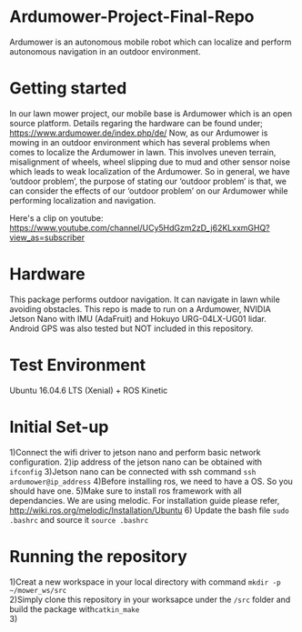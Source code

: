 # Ardumower-Project-Final-Repo
Ardumower is an autonomous mobile robot which can localize and perform autonomous navigation in an outdoor environment. 

# Getting started 
In our lawn mower project, our mobile base is Ardumower which is an open source platform. Details regaring the hardware can be found under; https://www.ardumower.de/index.php/de/ Now, as our Ardumower is mowing in an outdoor environment which has several problems when comes to localize the Ardumower in lawn. This involves uneven terrain, misalignment of wheels, wheel slipping due to mud and other sensor noise which leads to weak localization of the Ardumower. So in general, we have ‘outdoor problem’, the purpose of stating our ‘outdoor problem’ is that, we can consider the effects of our ‘outdoor problem’ on our Ardumower while performing localization and navigation.

Here's a clip on youtube:
https://www.youtube.com/channel/UCy5HdGzm2zD_j62KLxxmGHQ?view_as=subscriber
# Hardware 

This package performs outdoor navigation. It can navigate in lawn while avoiding obstacles. This repo is made to run on a Ardumower, NVIDIA Jetson Nano with IMU (AdaFruit) and Hokuyo URG-04LX-UG01 lidar. Android GPS was also tested but NOT included in this repository.

# Test Environment
Ubuntu 16.04.6 LTS (Xenial) + ROS Kinetic

# Initial Set-up


1)Connect the wifi driver to jetson nano and perform basic network configuration.
2)ip address of the jetson nano can be obtained with ```ifconfig```
3)Jetson nano can be connected with ssh command ```ssh ardumower@ip_address``` 
4)Before installing ros, we need to have a OS. So you should have one.
5)Make sure to install ros framework with all dependancies. We are using melodic. For installation guide please refer,  http://wiki.ros.org/melodic/Installation/Ubuntu 
6) Update the bash file ```sudo .bashrc``` and source it ```source .bashrc```


# Running the repository

1)Creat a new workspace in your local directory with command ```mkdir -p ~/mower_ws/src```\
2)Simply clone this repository in your worksapce under the ```/src``` folder and build the package with```catkin_make```\
3)
